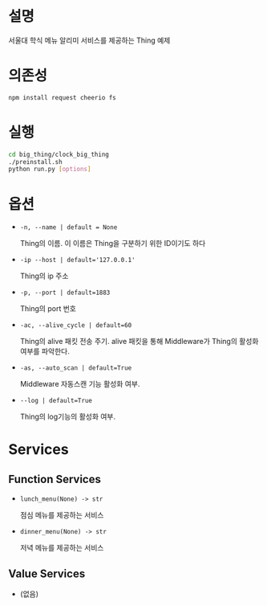 # 설명

서울대 학식 메뉴 알리미 서비스를 제공하는 Thing 예제

# 의존성

```bash
npm install request cheerio fs 
```

# 실행

```bash
cd big_thing/clock_big_thing
./preinstall.sh
python run.py [options]
```

# 옵션

- `-n, --name | default = None`
    
    Thing의 이름. 이 이름은 Thing을 구분하기 위한 ID이기도 하다 
    
- `-ip --host | default='127.0.0.1'`
    
    Thing의 ip 주소
    
- `-p, --port | default=1883`
    
    Thing의 port 번호
    
- `-ac, --alive_cycle | default=60`
    
    Thing의 alive 패킷 전송 주기. alive 패킷을 통해 Middleware가 Thing의 활성화 여부를 파악한다. 
    
- `-as, --auto_scan | default=True`
    
    Middleware 자동스캔 기능 활성화 여부.
    
- `--log | default=True`
    
    Thing의 log기능의 활성화 여부. 
    

# Services

## Function Services

- `lunch_menu(None) -> str`
    
    점심 메뉴를 제공하는 서비스
    
- `dinner_menu(None) -> str`
    
    저녁 메뉴를 제공하는 서비스
    

## Value Services

- (없음)